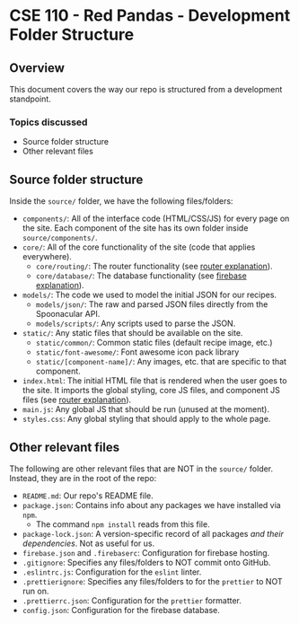 # CSE 110 - Red Pandas - Development Folder Structure

## Overview
This document covers the way our repo is structured from a development standpoint.

### Topics discussed
* Source folder structure
* Other relevant files

## Source folder structure
Inside the `source/` folder, we have the following files/folders:
* `components/`: All of the interface code (HTML/CSS/JS) for every page on the site. Each component of the site has its own folder inside `source/components/`.
* `core/`: All of the core functionality of the site (code that applies everywhere).
  * `core/routing/`: The router functionality (see [router explanation](./router-explanation.md)).
  * `core/database/`: The database functionality (see [firebase explanation](./firebase-explanation.md)).
* `models/`: The code we used to model the initial JSON for our recipes.
  * `models/json/`: The raw and parsed JSON files directly from the Spoonacular API.
  * `models/scripts/`: Any scripts used to parse the JSON.
* `static/`: Any static files that should be available on the site.
  * `static/common/`: Common static files (default recipe image, etc.)
  * `static/font-awesome/`: Font awesome icon pack library
  * `static/[component-name]/`: Any images, etc. that are specific to that component.
* `index.html`: The initial HTML file that is rendered when the user goes to the site. It imports the global styling, core JS files, and component JS files (see [router explanation](./router-explanation.md)).
* `main.js`: Any global JS that should be run (unused at the moment).
* `styles.css`: Any global styling that should apply to the whole page.

## Other relevant files
The following are other relevant files that are NOT in the `source/` folder. Instead, they are in the root of the repo:
* `README.md`: Our repo's README file.
* `package.json`: Contains info about any packages we have installed via `npm`.
  * The command `npm install` reads from this file.
* `package-lock.json`: A version-specific record of all packages _and their dependencies_. Not as useful for us.
* `firebase.json` and `.firebaserc`: Configuration for firebase hosting.
* `.gitignore`: Specifies any files/folders to NOT commit onto GitHub.
* `.eslintrc.js`: Configuration for the `eslint` linter.
* `.prettierignore`: Specifies any files/folders to for the `prettier` to NOT run on.
* `.prettierrc.json`: Configuration for the `prettier` formatter.
* `config.json`: Configuration for the firebase database.
